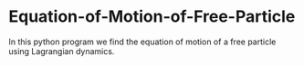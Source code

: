 # Equation-of-Motion-of-Free-Particle
In this python program we find the equation of motion of a free particle using Lagrangian dynamics.

